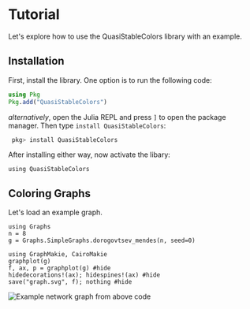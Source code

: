 # Tutorial

Let's explore how to use the QuasiStableColors library with an example.


## Installation
First, install the library. One option is to run the following code:
```julia
using Pkg
Pkg.add("QuasiStableColors")
```
*alternatively*, open the Julia REPL and press `]` to open the package manager.
Then type `install QuasiStableColors`:
```julia
 pkg> install QuasiStableColors
```

After installing either way, now activate the libary:
```@example
using QuasiStableColors
```
## Coloring Graphs
Let's load an example graph.

```@example
using Graphs
n = 8
g = Graphs.SimpleGraphs.dorogovtsev_mendes(n, seed=0)

using GraphMakie, CairoMakie
graphplot(g)
f, ax, p = graphplot(g) #hide
hidedecorations!(ax); hidespines!(ax) #hide
save("graph.svg", f); nothing #hide
```

![Example network graph from above code](graph.svg)
